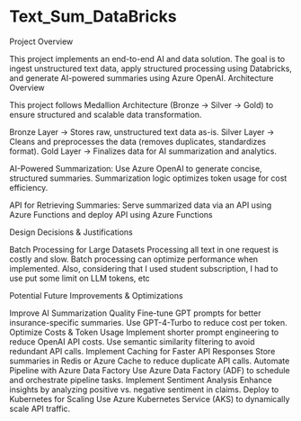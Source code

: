 # Text_Sum_DataBricks

Project Overview

This project implements an end-to-end AI and data solution. The goal is to ingest unstructured text data, apply structured processing using Databricks, and generate AI-powered summaries using Azure OpenAI. 
Architecture Overview

This project follows Medallion Architecture (Bronze → Silver → Gold) to ensure structured and scalable data transformation.

Bronze Layer → Stores raw, unstructured text data as-is.
Silver Layer → Cleans and preprocesses the data (removes duplicates, standardizes format).
Gold Layer → Finalizes data for AI summarization and analytics.


AI-Powered Summarization:
Use Azure OpenAI to generate concise, structured summaries. Summarization logic optimizes token usage for cost efficiency.

API for Retrieving Summaries:
Serve summarized data via an API using Azure Functions and deploy API using Azure Functions

Design Decisions & Justifications

Batch Processing for Large Datasets
Processing all text in one request is costly and slow. Batch processing can optimize performance when implemented.
Also, considering that I used student subscription, I had to use put some limit on LLM tokens, etc



Potential Future Improvements & Optimizations

Improve AI Summarization Quality
Fine-tune GPT prompts for better insurance-specific summaries.
Use GPT-4-Turbo to reduce cost per token.
Optimize Costs & Token Usage
Implement shorter prompt engineering to reduce OpenAI API costs.
Use semantic similarity filtering to avoid redundant API calls.
Implement Caching for Faster API Responses
Store summaries in Redis or Azure Cache to reduce duplicate API calls.
Automate Pipeline with Azure Data Factory
Use Azure Data Factory (ADF) to schedule and orchestrate pipeline tasks.
Implement Sentiment Analysis
Enhance insights by analyzing positive vs. negative sentiment in claims.
Deploy to Kubernetes for Scaling
Use Azure Kubernetes Service (AKS) to dynamically scale API traffic.
